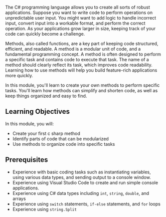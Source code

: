 The C# programming language allows you to create all sorts of robust applications. Suppose you want to write code to perform operations on unpredictable user input. You might want to add logic to handle incorrect input, convert input into a workable format, and perform the correct operation. As your applications grow larger in size, keeping track of your code can quickly become a challenge. 

Methods, also called functions, are a key part of keeping code structured, efficient, and readable. A method is a modular unit of code, and a fundamental programming concept. A method is often designed to perform a specific task and contains code to execute that task. The name of a method should clearly reflect its task, which improves code readability. Learning how to use methods will help you build feature-rich applications more quickly. 

In this module, you'll learn to create your own methods to perform specific tasks. You'll learn how methods can simplify and shorten code, as well as keep things organized and easy to find.

## Learning Objectives

In this module, you will:

- Create your first c sharp method
- Identify parts of code that can be modularized
- Use methods to organize code into specific tasks

## Prerequisites

- Experience with basic coding tasks such as instantiating variables, using various data types, and sending output to a console window.
- Experience using Visual Studio Code to create and run simple console applications.
- Experience using C# data types including `int`, `string`, `double`, and arrays
- Experience using `switch` statements, `if-else` statements, and `for` loops
- Experience using `string.Split`